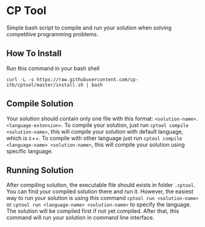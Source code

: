 # CP Tool

Simple bash script to compile and run your solution when solving competitive programming problems.

## How To Install

Run this command in your bash shell

```
curl -L -s https://raw.githubusercontent.com/cp-itb/cptool/master/install.sh | bash
```

## Compile Solution

Your solution should contain only one file with this format: `<solution-name>.<language-extension>`. To compile your solution, just run `cptool compile <solution-name>`, this will compile your solution with default language, which is c++. To compile with other language just run `cptool compile <language-name> <solution-name>`, this will compile your solution using specific language.

## Running Solution

After compiling solution, the executable file should exists in folder `.cptool`. You can find your compiled solution there and run it. However, the easiest way to run your solution is using this command `cptool run <solution-name>` or `cptool run <language-name> <solution-name>` to specify the language. The solution will be compiled first if not yet compiled. After that, this command will run your solution in command line interface.
